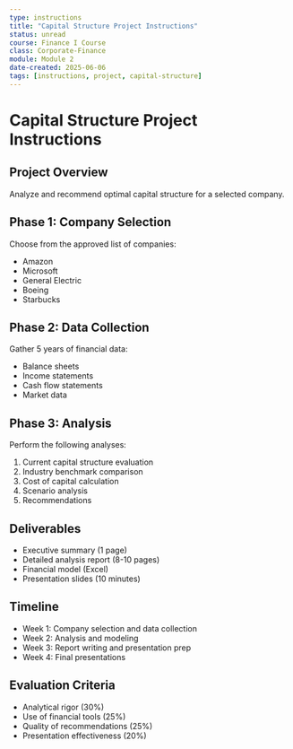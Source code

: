 ```yaml
---
type: instructions
title: "Capital Structure Project Instructions"
status: unread
course: Finance I Course
class: Corporate-Finance
module: Module 2
date-created: 2025-06-06
tags: [instructions, project, capital-structure]
---
```


# Capital Structure Project Instructions

## Project Overview

Analyze and recommend optimal capital structure for a selected company.

## Phase 1: Company Selection

Choose from the approved list of companies:
- Amazon
- Microsoft
- General Electric
- Boeing
- Starbucks

## Phase 2: Data Collection

Gather 5 years of financial data:
- Balance sheets
- Income statements
- Cash flow statements
- Market data

## Phase 3: Analysis

Perform the following analyses:
1. Current capital structure evaluation
2. Industry benchmark comparison
3. Cost of capital calculation
4. Scenario analysis
5. Recommendations

## Deliverables

- Executive summary (1 page)
- Detailed analysis report (8-10 pages)
- Financial model (Excel)
- Presentation slides (10 minutes)

## Timeline

- Week 1: Company selection and data collection
- Week 2: Analysis and modeling
- Week 3: Report writing and presentation prep
- Week 4: Final presentations

## Evaluation Criteria

- Analytical rigor (30%)
- Use of financial tools (25%)
- Quality of recommendations (25%)
- Presentation effectiveness (20%)
